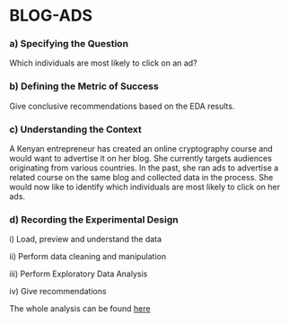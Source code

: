 # BLOG-ADS
### a) Specifying the Question
Which individuals are most likely to click on an ad? 

### b) Defining the Metric of Success
Give conclusive recommendations based on the EDA results. 

### c) Understanding the Context
A Kenyan entrepreneur has created an online cryptography course and would want to advertise it on her blog. She currently targets audiences originating from various countries. In the past, she ran ads to advertise a related course on the same blog and collected data in the process. She would now like to identify which individuals are most likely to click on her ads. 

### d) Recording the Experimental Design 
i) Load, preview and understand the data 

ii) Perform data cleaning and manipulation

iii) Perform Exploratory Data Analysis

iv) Give recommendations


The whole analysis can be found [here](https://rpubs.com/r_owino/907950)
